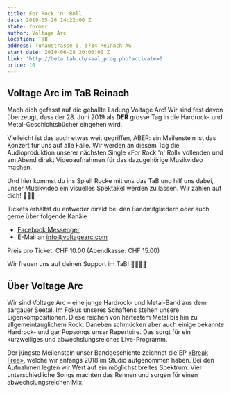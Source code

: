 ```yaml
---
title: For Rock 'n' Roll
date: 2019-05-26 14:22:00 Z
state: former
author: Voltage Arc
location: TaB
address: Tunaustrasse 5, 5734 Reinach AG
start_date: 2019-06-28 20:00:00 Z
link: 'http://beta.tab.ch/saal_prog.php?activate=0'
price: 10
---
```


## Voltage Arc im TaB Reinach

Mach dich gefasst auf die geballte Ladung Voltage Arc! Wir sind fest davon überzeugt, dass der 28. Juni 2019 als **DER** grosse Tag in die Hardrock- und Metal-Geschichtsbücher eingehen wird.

Vielleicht ist das auch etwas weit gegriffen, ABER: ein Meilenstein ist das Konzert für uns auf alle Fälle. Wir werden an diesem Tag die Audioproduktion unserer nächsten Single «For Rock 'n' Roll» vollenden und am Abend direkt Videoaufnahmen für das dazugehörige Musikvideo machen.

Und hier kommst du ins Spiel! Rocke mit uns das TaB und hilf uns dabei, unser Musikvideo ein visuelles Spektakel werden zu lassen. Wir zählen auf dich! 🤘🏼💥

Tickets erhältst du entweder direkt bei den Bandmitgliedern oder auch gerne über folgende Kanäle

- [Facebook Messenger](http://m.me/VoltageArc)
- E-Mail an [info@voltagearc.com](mailto:info@voltagearc.com)

Preis pro Ticket: CHF 10.00 (Abendkasse: CHF 15.00)

Wir freuen uns auf deinen Support im TaB! 🤘🏼🤘🏼


## Über Voltage Arc

Wir sind Voltage Arc – eine junge Hardrock- und Metal-Band aus dem aargauer Seetal. Im Fokus unseres Schaffens stehen unsere Eigenkompositionen. Diese reichen von härtestem Metal bis hin zu allgemeintauglichem Rock. Daneben schmücken aber auch einige bekannte Hardrock- und gar Popsongs unser Repertoire. Das sorgt für ein kurzweiliges und abwechslungsreiches Live-Programm.

Der jüngste Meilenstein unser Bandgeschichte zeichnet die EP [«Break Free»](https://www.voltagearc.com/break-free), welche wir anfangs 2018 im Studio aufgenommen haben. Bei den Aufnahmen legten wir Wert auf ein möglichst breites Spektrum. Vier unterschiedliche Songs machten das Rennen und sorgen für einen abwechslungsreichen Mix.
